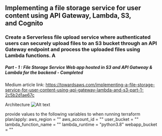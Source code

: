## Implementing a file storage service for user content using API Gateway, Lambda, S3, and Cognito

### Create a Serverless file upload service where **authenticated** users can securely upload files to an S3 bucket through an API Gateway endpoint and process the uploaded files using Lambda functions. A

##### Part - 1 : File Storage Service Web app hosted in S3 and API Gatweay & Lambda for the backend    -  *Completed*
    

Medium article link: https://towardsaws.com/implementing-a-file-storage-service-for-user-content-using-api-gateway-lambda-and-s3-part-1-2c5b2d1ae67c

Architecture
![Alt text](architecture-api-gateway.gif)

provide values to the following variables to when running terraform plan/apply:
aws_region = ""
aws_account_id = ""
user_bucket = ""
lambda_function_name = ""
lambda_runtime = "python3.8"
webapp_bucket = ""